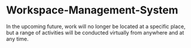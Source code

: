 # Workspace-Management-System
In the upcoming future, work will no longer be located at a specific place, but a range of activities will be conducted virtually from anywhere and at any time. 
